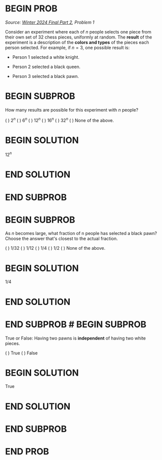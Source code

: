 # BEGIN PROB

<i>Source: [Winter 2024 Final Part 2](../wi24-final-pt2/index.html), Problem 1</i>

Consider an experiment where each of $n$ people selects
one piece from their own set of 32 chess pieces, uniformly at random.
The **result** of the experiment is a description of the **colors and
types** of the pieces each person selected. For example, if $n=3$, one
possible result is:

-   Person 1 selected a white knight.

-   Person 2 selected a black queen.

-   Person 3 selected a black pawn.

# BEGIN SUBPROB

How many results are possible for this experiment with $n$
people?

( ) $2^n$
( ) $6^n$
( ) $12^n$
( ) $16^n$
( ) $32^n$
( ) None of the above.

# BEGIN SOLUTION

$12^n$

# END SOLUTION

# END SUBPROB

# BEGIN SUBPROB

As $n$ becomes large, what fraction of n people has selected a black pawn? Choose the answer that's closest to the actual fraction.

( ) 1/32
( ) 1/12
( ) 1/4
( ) 1/2
( ) None of the above.

# BEGIN SOLUTION

1/4

# END SOLUTION

# END SUBPROB # BEGIN SUBPROB

True or False: Having two pawns is **independent** of having
two white pieces.

( ) True
( ) False

# BEGIN SOLUTION

True

# END SOLUTION

# END SUBPROB

# END PROB